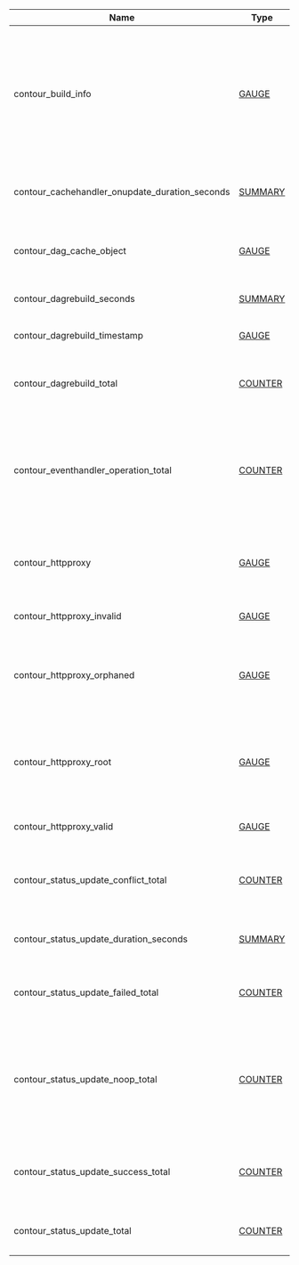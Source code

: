 | Name | Type | Labels | Description |
| ---- | ---- | ------ | ----------- |
| contour_build_info | [GAUGE](https://prometheus.io/docs/concepts/metric_types/#gauge) | branch, revision, version | Build information for Contour. Labels include the branch and git SHA that Contour was built from, and the Contour version. |
| contour_cachehandler_onupdate_duration_seconds | [SUMMARY](https://prometheus.io/docs/concepts/metric_types/#summary) |  | Histogram for the runtime of xDS cache regeneration. |
| contour_dag_cache_object | [GAUGE](https://prometheus.io/docs/concepts/metric_types/#gauge) | kind | Total number of items that are currently in the DAG cache. |
| contour_dagrebuild_seconds | [SUMMARY](https://prometheus.io/docs/concepts/metric_types/#summary) |  | Duration in seconds of DAG rebuilds |
| contour_dagrebuild_timestamp | [GAUGE](https://prometheus.io/docs/concepts/metric_types/#gauge) |  | Timestamp of the last DAG rebuild. |
| contour_dagrebuild_total | [COUNTER](https://prometheus.io/docs/concepts/metric_types/#counter) |  | Total number of times DAG has been rebuilt since startup |
| contour_eventhandler_operation_total | [COUNTER](https://prometheus.io/docs/concepts/metric_types/#counter) | kind, op | Total number of Kubernetes object changes Contour has received by operation and object kind. |
| contour_httpproxy | [GAUGE](https://prometheus.io/docs/concepts/metric_types/#gauge) | namespace | Total number of HTTPProxies that exist regardless of status. |
| contour_httpproxy_invalid | [GAUGE](https://prometheus.io/docs/concepts/metric_types/#gauge) | namespace, vhost | Total number of invalid HTTPProxies. |
| contour_httpproxy_orphaned | [GAUGE](https://prometheus.io/docs/concepts/metric_types/#gauge) | namespace | Total number of orphaned HTTPProxies which have no root delegating to them. |
| contour_httpproxy_root | [GAUGE](https://prometheus.io/docs/concepts/metric_types/#gauge) | namespace | Total number of root HTTPProxies. Note there will only be a single root HTTPProxy per vhost. |
| contour_httpproxy_valid | [GAUGE](https://prometheus.io/docs/concepts/metric_types/#gauge) | namespace, vhost | Total number of valid HTTPProxies. |
| contour_status_update_conflict_total | [COUNTER](https://prometheus.io/docs/concepts/metric_types/#counter) | kind | Number of status update conflicts encountered by object kind. |
| contour_status_update_duration_seconds | [SUMMARY](https://prometheus.io/docs/concepts/metric_types/#summary) | error, kind | How long a status update takes to finish. |
| contour_status_update_failed_total | [COUNTER](https://prometheus.io/docs/concepts/metric_types/#counter) | kind | Number of status updates that failed by object kind. |
| contour_status_update_noop_total | [COUNTER](https://prometheus.io/docs/concepts/metric_types/#counter) | kind | Number of status updates that are no-ops by object kind. This is a subset of successful status updates. |
| contour_status_update_success_total | [COUNTER](https://prometheus.io/docs/concepts/metric_types/#counter) | kind | Number of status updates that succeeded by object kind. |
| contour_status_update_total | [COUNTER](https://prometheus.io/docs/concepts/metric_types/#counter) | kind | Total number of status updates by object kind. |
